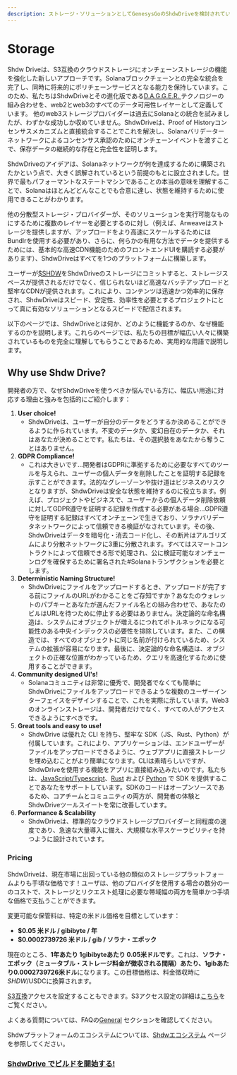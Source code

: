 ```yaml
---
description: ストレージ・ソリューションとしてGenesysGoのShdwDriveを検討されている方向けの資料です。
---
```


# Storage

Shdw Driveは、S3互換のクラウドストレージにオンチェーンストレージの機能を強化した新しいアプローチです。Solanaブロックチェーンとの完全な統合を完了し、同時に将来的にポリチェーンサービスとなる能力を保持しています。このため、私たちはShdwDriveとその進化版である[D.A.G.G.E.R. ](../dagger.md)テクノロジーの組み合わせを、web2とweb3のすべてのデータ可用性レイヤーとして定義しています。 他のweb3ストレージプロバイダーは過去にSolanaとの統合を試みましたが、わずかな成功しか収めていません。ShdwDriveは、Proof of Historyコンセンサスメカニズムと直接統合することでこれを解決し、Solanaバリデーターネットワークによるコンセンサス承認のためにオンチェーンイベントを渡すことで、保存データの継続的な存在と完全性を証明します。

ShdwDriveのアイデアは、Solanaネットワークが何を達成するために構築されたかという点で、大きく誤解されているという前提のもとに設立されました。世界で最もパフォーマントなステートマシンであることの本当の意味を理解することで、Solanaはほとんどどんなことでも合意に達し、状態を維持するために使用できることがわかります。

他の分散型ストレージ・プロバイダーが、そのソリューションを実行可能なものにするために複数のレイヤーを必要とするのに対し（例えば、Arweaveはストレージを提供しますが、アップロードをより高速にスケールするためにはBundlrを使用する必要があり、さらに、何らかの有用な方法でデータを提供するためには、基本的な高速CDN機能のためのフロントエンドUIを購読する必要があります）、ShdwDriveはすべてを1つのプラットフォームに構築します。

ユーザーが[$SHDW](https://docs.shadow.cloud/reference/shdw-token)をShdwDriveのストレージにコミットすると、ストレージスペースが提供されるだけでなく、信じられないほど高速なバッチアップロードと堅牢なCDNが提供されます。これにより、コンテンツは迅速かつ効率的に保存され、ShdwDriveはスピード、安定性、効率性を必要とするプロジェクトにとって真に有効なソリューションとなるスピードで配信されます。

以下のページでは、ShdwDriveとは何か、どのように機能するのか、なぜ機能するのかを説明します。これらのページでは、私たちの目標が幅広い人々に構築されているものを完全に理解してもらうことであるため、実用的な用語で説明します。

## **Why use Shdw Drive?**

開発者の方で、なぜShdwDriveを使うべきか悩んでいる方に、幅広い用途に対応する理由と強みを包括的にご紹介します：

1. **User choice!**
   * ShdwDriveは、ユーザーが自分のデータをどうするか決めることができるように作られています。不変のデータか、変幻自在のデータか、それはあなたが決めることです。私たちは、その選択肢をあなたから奪うことはありません。
2. **GDPR Compliance!**
   * これは大きいです...開発者はGDPRに準拠するために必要なすべてのツールを与えられ、ユーザーの個人データを削除したことを証明する記録を示すことができます。法的なグレーゾーンや抜け道はビジネスのリスクとなりますが、ShdwDriveは安全な状態を維持するのに役立ちます。例えば、プロジェクトやビジネスで、ユーザーからの個人データ削除依頼に対してGDPR遵守を証明する記録を作成する必要がある場合...GDPR遵守を証明する記録はすべてオンチェーンで生きており、ソラナバリデータネットワークによって信頼できる検証がなされています。その後、ShdwDriveはデータを暗号化・消去コード化し、その断片はアルゴリズムにより分散ネットワークに3重に分散されます。すべてはスマートコントラクトによって信頼できる形で処理され、公に検証可能なオンチェーンログを確保するために署名された#Solanaトランザクションを必要とします。
3. **Deterministic Naming Structure!**
   * ShdwDriveにファイルをアップロードするとき、アップロードが完了する前にファイルのURLがわかることをご存知ですか？あなたのウォレットのパブキーとあなたが選んだファイル名との組み合わせで、あなたのビルはURLを待つために停止する必要はありません。決定論的な命名構造は、システムにオブジェクトが増えるにつれてボトルネックになる可能性のある中央インデックスの必要性を排除しています。また、この構造では、すべてのオブジェクトに同じ名前が付けられているため、システムの拡張が容易になります。最後に、決定論的な命名構造は、オブジェクトの正確な位置がわかっているため、クエリを高速化するために使用することができます。
4. **Community designed UI's!**
   * Solanaコミュニティは非常に優秀で、開発者でなくても簡単にShdwDriveにファイルをアップロードできるような複数のユーザーインターフェイスをデザインすることで、これを実際に示しています。Web3のオンラインストレージは、開発者だけでなく、すべての人がアクセスできるようにすべきです。
5. **Great tools and easy to use!**
   * ShdwDrive は優れた CLI を持ち、堅牢な SDK（JS、Rust、Python）が付属しています。これにより、アプリケーションは、エンドユーザーがファイルをアップロードできるように、ウェブアプリに直接ストレージを埋め込むことがより簡単になります。CLIは素晴らしいですが、ShdwDriveを使用する機能をアプリに直接組み込みたいのです。私たちは、[JavaScript/Typescript](../../build/shadow-drive/sdk-javascript.md)、[Rust](../../build/shadow-drive/sdk-rust.md) および [Python](../../build/shadow-drive/sdk-python.md) で SDK を提供することであなたをサポートしています。SDKのコードはオープンソースであるため、コアチームとコミュニティの両方が、開発者の体験とShdwDriveツールスイートを常に改善しています。
6. **Performance & Scalability**
   * ShdwDriveは、標準的なクラウドストレージプロバイダーと同程度の速度であり、急速な大量導入に備え、大規模な水平スケーラビリティを持つように設計されています。

### Pricing

ShdwDriveは、現在市場に出回っている他の類似のストレージプラットフォームよりも手頃な価格です！ユーザは、他のプロバイダを使用する場合の数分の一のコストで、ストレージとリクエスト処理に必要な帯域幅の両方を簡単かつ手頃な価格で支払うことができます。

変更可能な保管料は、特定の米ドル価格を目標としています：

* **$0.05 米ドル / gibibyte / 年**
* **$0.0002739726 米ドル / gib / ソラナ・エポック**

現在のところ、**1年あたり 1gibibyteあたり 0.05米ドルです**。これは、**ソラナ・エポック（ミュータブル・ストレージ料金が徴収される間隔）あたり、1gibあたり0.0002739726米ドル**になります。この目標価格は、料金徴収時に$SHDW/$USDCに換算されます。

[S3互換](https://docs.shadow.cloud/build/s3-compatible-client-access)アクセスを設定することもできます。S3アクセス設定の詳細は[こちら](https://docs.shadow.cloud/build/s3-compatible-client-access)をご覧ください。


よくある質問については、FAQの[General](../../build/shadow-drive/support-and-faq.md) セクションを確認してください。

Shdwプラットフォームのエコシステムについては、[Shdwエコシステム](https://docs.shadow.cloud/build/community-maintained-uis) ページを参照してください。

### [**ShdwDrive でビルドを開始する!**](../../build/shadow-drive/)
